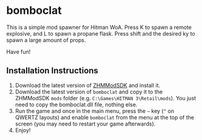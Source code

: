 # bomboclat

This is a simple mod spawner for Hitman WoA. 
Press K to spawn a remote explosive, and L to spawn a propane flask.
Press shift and the desired ky to spawn a large amount of props.

Have fun!

## Installation Instructions

1. Download the latest version of [ZHMModSDK](https://github.com/OrfeasZ/ZHMModSDK) and install it.
2. Download the latest version of `bomboclat` and copy it to the ZHMModSDK `mods` folder (e.g. `C:\Games\HITMAN 3\Retail\mods`). You just need to copy the bomboclat.dll file, nothing else.
3. Run the game and once in the main menu, press the `~` key (`^` on QWERTZ layouts) and enable `bomboclat` from the menu at the top of the screen (you may need to restart your game afterwards).
4. Enjoy!
